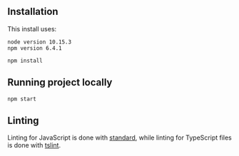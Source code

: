 ## Installation
This install uses:

```
node version 10.15.3
npm version 6.4.1
```

```
npm install
```

## Running project locally

```
npm start
```

## Linting

Linting for JavaScript is done with [standard](https://github.com/standard/standard), while linting for TypeScript files is done with [tslint](https://github.com/palantir/tslint).

